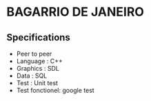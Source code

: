 # BAGARRIO DE JANEIRO

## Specifications

- Peer to peer
- Language : C++
- Graphics : SDL
- Data : SQL
- Test : Unit test
- Test fonctionel: google test

